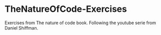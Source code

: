 # TheNatureOfCode-Exercises
Exercises from The nature of code book. Following the youtube serie from Daniel Shiffman.
